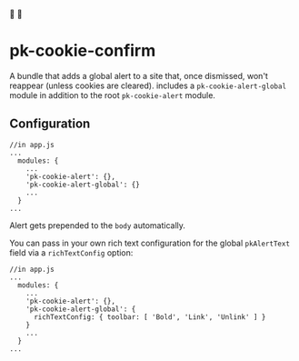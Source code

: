 :cookie: :rotating_light: 
# pk-cookie-confirm

A bundle that adds a global alert to a site that, once dismissed, won't reappear (unless cookies are cleared). includes a `pk-cookie-alert-global` module in addition to the root `pk-cookie-alert` module.

## Configuration

```
//in app.js
...
  modules: {
    ...
    'pk-cookie-alert': {},
    'pk-cookie-alert-global': {}
    ...
  }
...
```

Alert gets prepended to the `body` automatically.

You can pass in your own rich text configuration for the global `pkAlertText` field via a `richTextConfig` option:

```
//in app.js
...
  modules: {
    ...
    'pk-cookie-alert': {},
    'pk-cookie-alert-global': {
      richTextConfig: { toolbar: [ 'Bold', 'Link', 'Unlink' ] }
    }
    ...
  }
...
```
